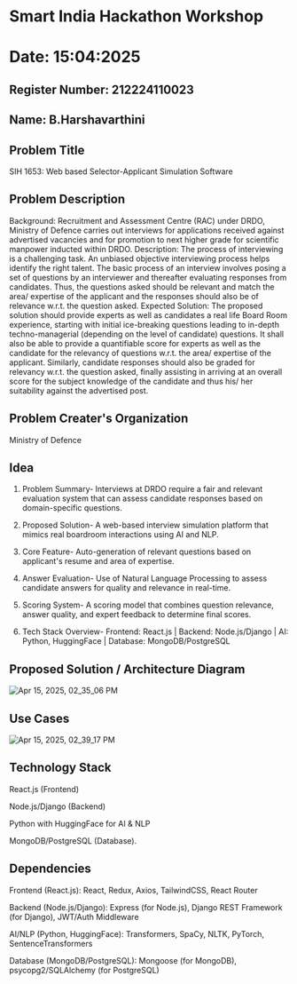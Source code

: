 # Smart India Hackathon Workshop
# Date: 15:04:2025
## Register Number: 212224110023
## Name: B.Harshavarthini
## Problem Title
SIH 1653: Web based Selector-Applicant Simulation Software
## Problem Description
Background: Recruitment and Assessment Centre (RAC) under DRDO, Ministry of Defence carries out interviews for applications received against advertised vacancies and for promotion to next higher grade for scientific manpower inducted within DRDO. Description: The process of interviewing is a challenging task. An unbiased objective interviewing process helps identify the right talent. The basic process of an interview involves posing a set of questions by an interviewer and thereafter evaluating responses from candidates. Thus, the questions asked should be relevant and match the area/ expertise of the applicant and the responses should also be of relevance w.r.t. the question asked. Expected Solution: The proposed solution should provide experts as well as candidates a real life Board Room experience, starting with initial ice-breaking questions leading to in-depth techno-managerial (depending on the level of candidate) questions. It shall also be able to provide a quantifiable score for experts as well as the candidate for the relevancy of questions w.r.t. the area/ expertise of the applicant. Similarly, candidate responses should also be graded for relevancy w.r.t. the question asked, finally assisting in arriving at an overall score for the subject knowledge of the candidate and thus his/ her suitability against the advertised post.

## Problem Creater's Organization
Ministry of Defence

## Idea
1. Problem Summary- Interviews at DRDO require a fair and relevant evaluation system that can assess candidate responses based on domain-specific questions.

2. Proposed Solution- A web-based interview simulation platform that mimics real boardroom interactions using AI and NLP.

3. Core Feature- Auto-generation of relevant questions based on applicant's resume and area of expertise.

4. Answer Evaluation- Use of Natural Language Processing to assess candidate answers for quality and relevance in real-time.

5. Scoring System- A scoring model that combines question relevance, answer quality, and expert feedback to determine final scores.

6. Tech Stack Overview- Frontend: React.js | Backend: Node.js/Django | AI: Python, HuggingFace | Database: MongoDB/PostgreSQL

## Proposed Solution / Architecture Diagram
![Apr 15, 2025, 02_35_06 PM](https://github.com/user-attachments/assets/9a5d0317-8e6f-4b2e-a78a-789362545b6d)

## Use Cases
![Apr 15, 2025, 02_39_17 PM](https://github.com/user-attachments/assets/8d4a1140-e137-42f3-b0b1-f84e1eca0b1b)

## Technology Stack
React.js (Frontend)

Node.js/Django (Backend)

Python with HuggingFace for AI & NLP

MongoDB/PostgreSQL (Database).

## Dependencies
Frontend (React.js): React, Redux, Axios, TailwindCSS, React Router

Backend (Node.js/Django): Express (for Node.js), Django REST Framework (for Django), JWT/Auth Middleware

AI/NLP (Python, HuggingFace): Transformers, SpaCy, NLTK, PyTorch, SentenceTransformers

Database (MongoDB/PostgreSQL): Mongoose (for MongoDB), psycopg2/SQLAlchemy (for PostgreSQL)
